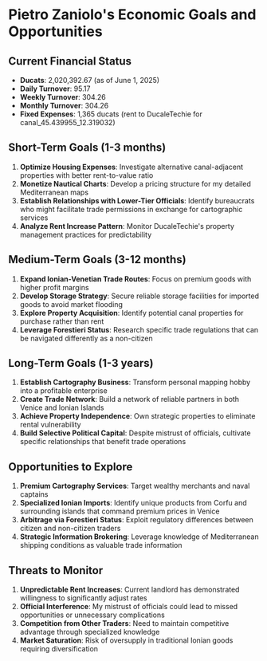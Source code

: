 # Pietro Zaniolo's Economic Goals and Opportunities

## Current Financial Status
- **Ducats**: 2,020,392.67 (as of June 1, 2025)
- **Daily Turnover**: 95.17
- **Weekly Turnover**: 304.26
- **Monthly Turnover**: 304.26
- **Fixed Expenses**: 1,365 ducats (rent to DucaleTechie for canal_45.439955_12.319032)

## Short-Term Goals (1-3 months)
1. **Optimize Housing Expenses**: Investigate alternative canal-adjacent properties with better rent-to-value ratio
2. **Monetize Nautical Charts**: Develop a pricing structure for my detailed Mediterranean maps
3. **Establish Relationships with Lower-Tier Officials**: Identify bureaucrats who might facilitate trade permissions in exchange for cartographic services
4. **Analyze Rent Increase Pattern**: Monitor DucaleTechie's property management practices for predictability

## Medium-Term Goals (3-12 months)
1. **Expand Ionian-Venetian Trade Routes**: Focus on premium goods with higher profit margins
2. **Develop Storage Strategy**: Secure reliable storage facilities for imported goods to avoid market flooding
3. **Explore Property Acquisition**: Identify potential canal properties for purchase rather than rent
4. **Leverage Forestieri Status**: Research specific trade regulations that can be navigated differently as a non-citizen

## Long-Term Goals (1-3 years)
1. **Establish Cartography Business**: Transform personal mapping hobby into a profitable enterprise
2. **Create Trade Network**: Build a network of reliable partners in both Venice and Ionian Islands
3. **Achieve Property Independence**: Own strategic properties to eliminate rental vulnerability
4. **Build Selective Political Capital**: Despite mistrust of officials, cultivate specific relationships that benefit trade operations

## Opportunities to Explore
1. **Premium Cartography Services**: Target wealthy merchants and naval captains
2. **Specialized Ionian Imports**: Identify unique products from Corfu and surrounding islands that command premium prices in Venice
3. **Arbitrage via Forestieri Status**: Exploit regulatory differences between citizen and non-citizen traders
4. **Strategic Information Brokering**: Leverage knowledge of Mediterranean shipping conditions as valuable trade information

## Threats to Monitor
1. **Unpredictable Rent Increases**: Current landlord has demonstrated willingness to significantly adjust rates
2. **Official Interference**: My mistrust of officials could lead to missed opportunities or unnecessary complications
3. **Competition from Other Traders**: Need to maintain competitive advantage through specialized knowledge
4. **Market Saturation**: Risk of oversupply in traditional Ionian goods requiring diversification
